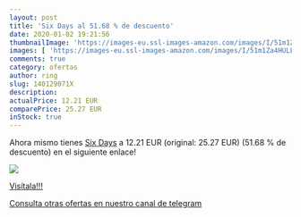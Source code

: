 ```yaml
---
layout: post
title: 'Six Days al 51.68 % de descuento'
date: 2020-01-02 19:21:56
thumbnailImage: 'https://images-eu.ssl-images-amazon.com/images/I/51m1Za4HULL._SL200_.jpg'
images: [ 'https://images-eu.ssl-images-amazon.com/images/I/51m1Za4HULL._SL200_.jpg' ]
comments: true
category: ofertas
author: ring
slug: 140129071X
description:
actualPrice: 12.21 EUR
comparePrice: 25.27 EUR
inStock: true
---
```


Ahora mismo tienes [Six Days](https://www.amazon.com/dp/140129071X/?tag=redken08-20) a 12.21 EUR (original: 25.27 EUR) (51.68 %  de descuento) en el siguiente enlace!

[![](https://images-eu.ssl-images-amazon.com/images/I/51m1Za4HULL._SL200_.jpg)](https://www.amazon.com/dp/140129071X/?tag=redken08-20)

[Visítala!!!](https://www.amazon.com/dp/140129071X/?tag=redken08-20)

[Consulta otras ofertas en nuestro canal de telegram](https://t.me/s/ofertas25)
